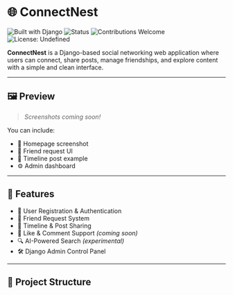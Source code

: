 # 🌐 ConnectNest

![Built with Django](https://img.shields.io/badge/Built%20with-Django-green?style=flat-square)
![Status](https://img.shields.io/badge/Status-In%20Development-blue?style=flat-square)
![Contributions Welcome](https://img.shields.io/badge/Contributions-Welcome-brightgreen?style=flat-square)
![License: Undefined](https://img.shields.io/badge/License-Not%20Specified-lightgrey?style=flat-square)

**ConnectNest** is a Django-based social networking web application where users can connect, share posts, manage friendships, and explore content with a simple and clean interface.

---

## 🖼️ Preview

> *Screenshots coming soon!*

You can include:
- 📸 Homepage screenshot  
- 👥 Friend request UI  
- 📝 Timeline post example  
- ⚙️ Admin dashboard

---

## 🚀 Features

- 👤 User Registration & Authentication
- 🤝 Friend Request System
- 📝 Timeline & Post Sharing
- 💬 Like & Comment Support *(coming soon)*
- 🔍 AI-Powered Search *(experimental)*
- 🛠 Django Admin Control Panel

---

## 📁 Project Structure

